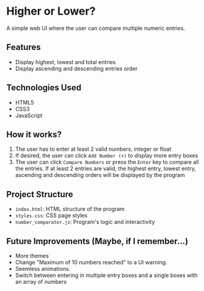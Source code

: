 # Higher or Lower?

A simple web UI where the user can compare multiple numeric entries.

## Features

- Display highest, lowest and total entries
- Display ascending and descending entries order

## Technologies Used

- HTML5
- CSS3 
- JavaScript

## How it works?

1. The user has to enter at least 2 valid numbers, integer or float
2. If desired, the user can click `Add Number (+)` to display more entry boxes
3. The user can click `Compare Numbers` or press the `Enter` key to compare all the entries. If at least 2 entries are valid, the highest entry, lowest entry, ascending and descending orders will be displayed by the program

## Project Structure

- `index.html`: HTML structure of the program
- `styles.css`: CSS page styles
- `number_comparator.js`: Program's logic and interactivity

## Future Improvements (Maybe, if I remember...)

- More themes
- Change "Maximum of 10 numbers reached" to a UI warning.
- Seemless animations.
- Switch between entering in multiple entry boxes and a single boxes with an array of numbers
